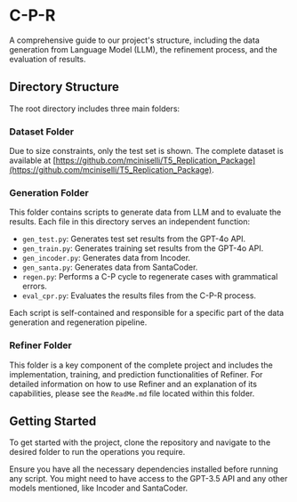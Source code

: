 # C-P-R

A comprehensive guide to our project's structure, including the data generation from Language Model (LLM), the refinement process, and the evaluation of results.

## Directory Structure

The root directory includes three main folders:

### Dataset Folder
Due to size constraints, only the test set is shown. The complete dataset is available at [https://github.com/mciniselli/T5_Replication_Package](https://github.com/mciniselli/T5_Replication_Package).

### Generation Folder

This folder contains scripts to generate data from LLM and to evaluate the results. Each file in this directory serves an independent function:

- `gen_test.py`: Generates test set results from the GPT-4o API.
- `gen_train.py`: Generates training set results from the GPT-4o API.
- `gen_incoder.py`: Generates data from Incoder.
- `gen_santa.py`: Generates data from SantaCoder.
- `regen.py`: Performs a C-P cycle to regenerate cases with grammatical errors.
- `eval_cpr.py`: Evaluates the results files from the C-P-R process.

Each script is self-contained and responsible for a specific part of the data generation and regeneration pipeline.

### Refiner Folder

This folder is a key component of the complete project and includes the implementation, training, and prediction functionalities of Refiner. For detailed information on how to use Refiner and an explanation of its capabilities, please see the `ReadMe.md` file located within this folder.

## Getting Started

To get started with the project, clone the repository and navigate to the desired folder to run the operations you require.

Ensure you have all the necessary dependencies installed before running any script. You might need to have access to the GPT-3.5 API and any other models mentioned, like Incoder and SantaCoder.